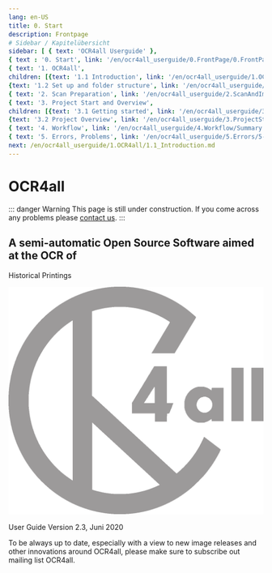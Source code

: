 ```yaml
---
lang: en-US
title: 0. Start
description: Frontpage
# Sidebar / Kapitelübersicht
sidebar: [ { text: 'OCR4all Userguide' },
{ text : '0. Start', link: '/en/ocr4all_userguide/0.FrontPage/0.FrontPage.md' }, 
{ text: '1. OCR4all', 
children: [{text: '1.1 Introduction', link: '/en/ocr4all_userguide/1.OCR4all/1.1_Introduction.md'}, 
{text: '1.2 Set up and folder structure', link: '/en/ocr4all_userguide/1.OCR4all/1.2_Set up and folder structure.md'}]}, 
{ text: '2. Scan Preparation', link: '/en/ocr4all_userguide/2.ScanAndImagePreparation/2-ScanPreparation.md', }, 
{ text: '3. Project Start and Overview', 
children: [{text: '3.1 Getting started', link: '/en/ocr4all_userguide/3.ProjectStartAndOverview/3.1-Getting started.md'}, 
{text: '3.2 Project Overview', link: '/en/ocr4all_userguide/3.ProjectStartAndOverview/3.2-Project Overview.md'}]}, 
{ text: '4. Workflow', link: '/en/ocr4all_userguide/4.Workflow/Summary.md', }, 
{ text: '5. Errors, Problems', link: '/en/ocr4all_userguide/5.Errors/5-Errors-Problems.md', }]
next: /en/ocr4all_userguide/1.OCR4all/1.1_Introduction.md
---
```

# OCR4all
::: danger Warning
This page is still under construction.
If you come across any problems please [contact us](mailto:florian.langhanki@uni-wuerzburg.de).
:::
## A semi-automatic Open Source Software aimed at the OCR of
Historical Printings

![logoDark.png](../../../.vuepress/public/images/logoDark.png)



User Guide
Version 2.3, Juni 2020

To be always up to date, especially with a view to new image releases and other innovations around OCR4all, please make sure to subscribe out mailing list OCR4all.
